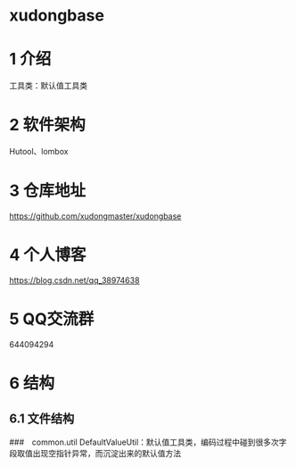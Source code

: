 # xudongbase

# 1 介绍
工具类：默认值工具类

# 2 软件架构
Hutool、lombox
# 3 仓库地址
https://github.com/xudongmaster/xudongbase

# 4 个人博客
https://blog.csdn.net/qq_38974638

# 5 QQ交流群
644094294

# 6 结构
## 6.1 文件结构
###　common.util
DefaultValueUtil：默认值工具类，编码过程中碰到很多次字段取值出现空指针异常，而沉淀出来的默认值方法
